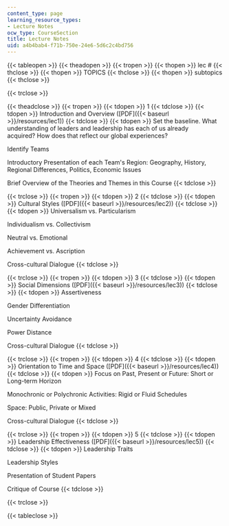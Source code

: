 ```yaml
---
content_type: page
learning_resource_types:
- Lecture Notes
ocw_type: CourseSection
title: Lecture Notes
uid: a4b4bab4-f71b-750e-24e6-5d6c2c4bd756
---
```


{{< tableopen >}}
{{< theadopen >}}
{{< tropen >}}
{{< thopen >}}
lec #
{{< thclose >}}
{{< thopen >}}
TOPICS
{{< thclose >}}
{{< thopen >}}
subtopics
{{< thclose >}}

{{< trclose >}}

{{< theadclose >}}
{{< tropen >}}
{{< tdopen >}}
1
{{< tdclose >}}
{{< tdopen >}}
Introduction and Overview ([PDF]({{< baseurl >}}/resources/lec1))
{{< tdclose >}}
{{< tdopen >}}
Set the baseline. What understanding of leaders and leadership has each of us already acquired? How does that reflect our global experiences?  
  
Identify Teams  
  
Introductory Presentation of each Team's Region: Geography, History, Regional Differences, Politics, Economic Issues  
  
Brief Overview of the Theories and Themes in this Course
{{< tdclose >}}

{{< trclose >}}
{{< tropen >}}
{{< tdopen >}}
2
{{< tdclose >}}
{{< tdopen >}}
Cultural Styles ([PDF]({{< baseurl >}}/resources/lec2))
{{< tdclose >}}
{{< tdopen >}}
Universalism vs. Particularism  
  
Individualism vs. Collectivism  
  
Neutral vs. Emotional  
  
Achievement vs. Ascription  
  
Cross-cultural Dialogue
{{< tdclose >}}

{{< trclose >}}
{{< tropen >}}
{{< tdopen >}}
3
{{< tdclose >}}
{{< tdopen >}}
Social Dimensions ([PDF]({{< baseurl >}}/resources/lec3))
{{< tdclose >}}
{{< tdopen >}}
Assertiveness  
  
Gender Differentiation  
  
Uncertainty Avoidance  
  
Power Distance  
  
Cross-cultural Dialogue
{{< tdclose >}}

{{< trclose >}}
{{< tropen >}}
{{< tdopen >}}
4
{{< tdclose >}}
{{< tdopen >}}
Orientation to Time and Space ([PDF]({{< baseurl >}}/resources/lec4))
{{< tdclose >}}
{{< tdopen >}}
Focus on Past, Present or Future: Short or Long-term Horizon  
  
Monochronic or Polychronic Activities: Rigid or Fluid Schedules  
  
Space: Public, Private or Mixed  
  
Cross-cultural Dialogue
{{< tdclose >}}

{{< trclose >}}
{{< tropen >}}
{{< tdopen >}}
5
{{< tdclose >}}
{{< tdopen >}}
Leadership Effectiveness ([PDF]({{< baseurl >}}/resources/lec5))
{{< tdclose >}}
{{< tdopen >}}
Leadership Traits  
  
Leadership Styles  
  
Presentation of Student Papers  
  
Critique of Course
{{< tdclose >}}

{{< trclose >}}

{{< tableclose >}}